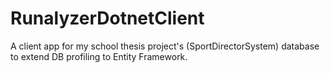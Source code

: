 # RunalyzerDotnetClient
A client app for my school thesis project's (SportDirectorSystem) database to extend DB profiling to Entity Framework.
